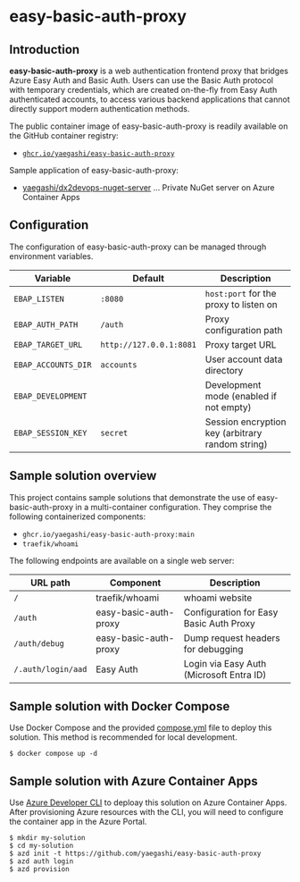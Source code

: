 # easy-basic-auth-proxy

## Introduction

**easy-basic-auth-proxy** is a web authentication frontend proxy
that bridges Azure Easy Auth and Basic Auth.
Users can use the Basic Auth protocol with temporary credentials,
which are created on-the-fly from Easy Auth authenticated accounts,
to access various backend applications that cannot directly support
modern authentication methods.

The public container image of easy-basic-auth-proxy is readily available on the GitHub container registry:

- [`ghcr.io/yaegashi/easy-basic-auth-proxy`](https://github.com/yaegashi/easy-basic-auth-proxy/pkgs/container/easy-basic-auth-proxy)

Sample application of easy-basic-auth-proxy:

- [yaegashi/dx2devops-nuget-server](https://github.com/yaegashi/dx2devops-nuget-server)
... Private NuGet server on Azure Container Apps

## Configuration

The configuration of easy-basic-auth-proxy can be managed through environment variables.

|Variable|Default|Description|
|-|-|-|
|`EBAP_LISTEN`|`:8080`|`host:port` for the proxy to listen on|
|`EBAP_AUTH_PATH`|`/auth`|Proxy configuration path|
|`EBAP_TARGET_URL`|`http://127.0.0.1:8081`|Proxy target URL|
|`EBAP_ACCOUNTS_DIR`|`accounts`|User account data directory|
|`EBAP_DEVELOPMENT`||Development mode (enabled if not empty)|
|`EBAP_SESSION_KEY`|`secret`|Session encryption key (arbitrary random string)|

## Sample solution overview

This project contains sample solutions that demonstrate the use of easy-basic-auth-proxy in a multi-container configuration.  They comprise the following containerized components:

- `ghcr.io/yaegashi/easy-basic-auth-proxy:main`
- `traefik/whoami`

The following endpoints are available on a single web server:

|URL path|Component|Description|
|-|-|-|
|`/`|traefik/whoami|whoami website|
|`/auth`|easy-basic-auth-proxy|Configuration for Easy Basic Auth Proxy|
|`/auth/debug`|easy-basic-auth-proxy|Dump request headers for debugging|
|`/.auth/login/aad`|Easy Auth|Login via Easy Auth (Microsoft Entra ID)|

## Sample solution with Docker Compose

Use Docker Compose and the provided [compose.yml](compose.yml) file to deploy this solution.
This method is recommended for local development.

```console
$ docker compose up -d
```

## Sample solution with Azure Container Apps

Use [Azure Developer CLI](https://learn.microsoft.com/en-us/azure/developer/azure-developer-cli/overview) to deploay this solution on Azure Container Apps.
After provisioning Azure resources with the CLI,
you will need to configure the container app in the Azure Portal.

```console
$ mkdir my-solution
$ cd my-solution
$ azd init -t https://github.com/yaegashi/easy-basic-auth-proxy
$ azd auth login
$ azd provision
```
